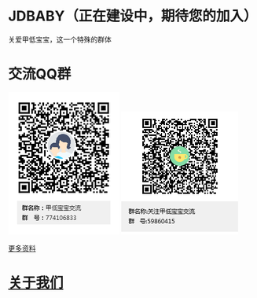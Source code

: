 # JDBABY（正在建设中，期待您的加入）
关爱甲低宝宝，这一个特殊的群体<br/>

# 交流QQ群
![774106833](https://github.com/SuperDubbo/JDBABY/blob/master/images/QQ/774106833.png)
![59860415](https://github.com/SuperDubbo/JDBABY/blob/master/images/QQ/59860415.png)<br/>

[更多资料](https://github.com/SuperDubbo/JDBABY/wiki)


# [关于我们](https://github.com/SuperDubbo/JDBABY/wiki/%E5%85%B3%E4%BA%8E%E6%88%91%EF%BC%88About-Me%EF%BC%89)
